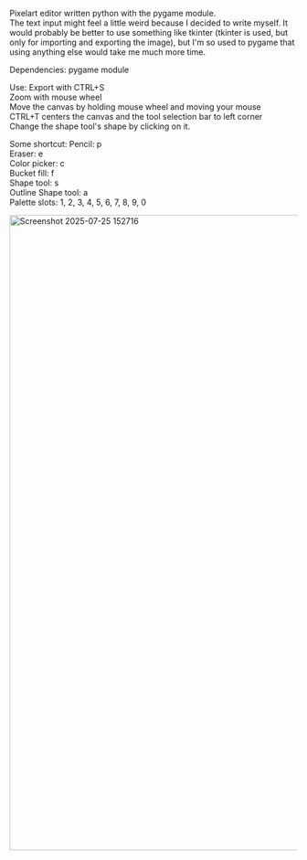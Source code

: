 Pixelart editor written python with the pygame module.  
The text input might feel a little weird because I decided to write myself. It would probably be better to use something like tkinter (tkinter is used, but only for importing and exporting the image), but I'm so used to pygame that using anything else would take me much more time.

Dependencies: pygame module

Use:
  Export with CTRL+S  
  Zoom with mouse wheel  
  Move the canvas by holding mouse wheel and moving your mouse  
  CTRL+T centers the canvas and the tool selection bar to left corner  
  Change the shape tool's shape by clicking on it.  
  
Some shortcut:
  Pencil: p    
  Eraser: e    
  Color picker: c    
  Bucket fill: f  
  Shape tool: s   
  Outline Shape tool: a  
  Palette slots: 1, 2, 3, 4, 5, 6, 7, 8, 9, 0

  <img width="1082" height="1112" alt="Screenshot 2025-07-25 152716" src="https://github.com/user-attachments/assets/0654bed9-3c26-419b-b408-94588c3b3eb6" />

